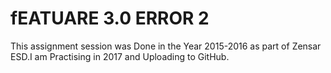 # fEATUARE 3.0 ERROR 2
This assignment session was Done in the Year 2015-2016 as part of Zensar ESD.I am Practising in 2017 and Uploading to GitHub.
